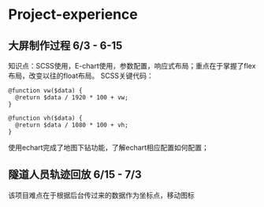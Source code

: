 # Project-experience
## 大屏制作过程 6/3 - 6-15
知识点：SCSS使用，E-chart使用，参数配置，响应式布局；重点在于掌握了flex布局，改变以往的float布局。
SCSS关键代码：
``` 
@function vw($data) {
  @return $data / 1920 * 100 + vw;
}

@function vh($data) {
  @return $data / 1080 * 100 + vh;
}
```
使用echart完成了地图下钻功能，了解echart相应配置如何配置；
## 隧道人员轨迹回放 6/15 - 7/3
该项目难点在于根据后台传过来的数据作为坐标点，移动图标
